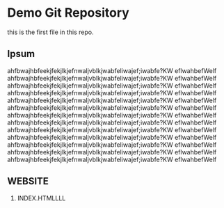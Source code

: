 # Demo Git Repository
this is the first file in this repo.
## Ipsum
ahfbwajhbfeekjfekjlkjefnwaljvblkjwabfeliwajef;iwabfe?KW eflwahbefWelf 
ahfbwajhbfeekjfekjlkjefnwaljvblkjwabfeliwajef;iwabfe?KW eflwahbefWelf 
ahfbwajhbfeekjfekjlkjefnwaljvblkjwabfeliwajef;iwabfe?KW eflwahbefWelf 
ahfbwajhbfeekjfekjlkjefnwaljvblkjwabfeliwajef;iwabfe?KW eflwahbefWelf 
ahfbwajhbfeekjfekjlkjefnwaljvblkjwabfeliwajef;iwabfe?KW eflwahbefWelf 
ahfbwajhbfeekjfekjlkjefnwaljvblkjwabfeliwajef;iwabfe?KW eflwahbefWelf 
ahfbwajhbfeekjfekjlkjefnwaljvblkjwabfeliwajef;iwabfe?KW eflwahbefWelf 
ahfbwajhbfeekjfekjlkjefnwaljvblkjwabfeliwajef;iwabfe?KW eflwahbefWelf 
ahfbwajhbfeekjfekjlkjefnwaljvblkjwabfeliwajef;iwabfe?KW eflwahbefWelf 
ahfbwajhbfeekjfekjlkjefnwaljvblkjwabfeliwajef;iwabfe?KW eflwahbefWelf 
ahfbwajhbfeekjfekjlkjefnwaljvblkjwabfeliwajef;iwabfe?KW eflwahbefWelf 
ahfbwajhbfeekjfekjlkjefnwaljvblkjwabfeliwajef;iwabfe?KW eflwahbefWelf 
ahfbwajhbfeekjfekjlkjefnwaljvblkjwabfeliwajef;iwabfe?KW eflwahbefWelf 

## WEBSITE
1.  INDEX.HTMLLLL